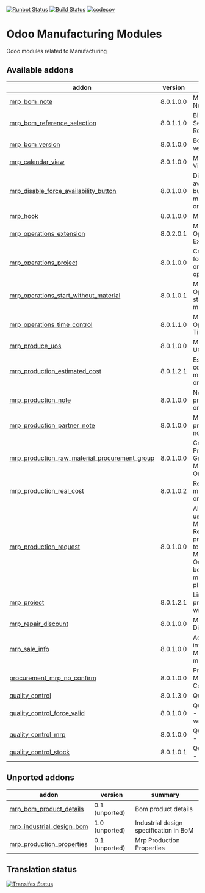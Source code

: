 [![Runbot Status](https://runbot.odoo-community.org/runbot/badge/flat/129/8.0.svg)](https://runbot.odoo-community.org/runbot/repo/github-com-oca-manufacture-129)
[![Build Status](https://travis-ci.org/OCA/manufacture.svg?branch=8.0)](https://travis-ci.org/OCA/manufacture)
[![codecov](https://codecov.io/gh/OCA/manufacture/branch/8.0/graph/badge.svg)](https://codecov.io/gh/OCA/manufacture)

Odoo Manufacturing Modules
==========================

Odoo modules related to Manufacturing

[//]: # (addons)

Available addons
----------------
addon | version | summary
--- | --- | ---
[mrp_bom_note](mrp_bom_note/) | 8.0.1.0.0 | MRP - BoM Notes
[mrp_bom_reference_selection](mrp_bom_reference_selection/) | 8.0.1.1.0 | Bill of Material Selection Reference
[mrp_bom_version](mrp_bom_version/) | 8.0.1.0.0 | BoM versioning
[mrp_calendar_view](mrp_calendar_view/) | 8.0.1.0.0 | MRP Calendar View
[mrp_disable_force_availability_button](mrp_disable_force_availability_button/) | 8.0.1.0.0 | Disable force availability button in manufacturing orders.
[mrp_hook](mrp_hook/) | 8.0.1.0.0 | MRP Hooks
[mrp_operations_extension](mrp_operations_extension/) | 8.0.2.0.1 | Manufacturing Operations Extension
[mrp_operations_project](mrp_operations_project/) | 8.0.1.0.0 | Create task for work orders with operators
[mrp_operations_start_without_material](mrp_operations_start_without_material/) | 8.0.1.0.1 | MRP Operations start without material
[mrp_operations_time_control](mrp_operations_time_control/) | 8.0.1.1.0 | MRP Operations Time Control
[mrp_produce_uos](mrp_produce_uos/) | 8.0.1.0.0 | MRP Produce UOS
[mrp_production_estimated_cost](mrp_production_estimated_cost/) | 8.0.1.2.1 | Estimated costs in manufacturing orders
[mrp_production_note](mrp_production_note/) | 8.0.1.0.0 | Notes in production orders
[mrp_production_partner_note](mrp_production_partner_note/) | 8.0.1.0.0 | MRP - Partner production notes
[mrp_production_raw_material_procurement_group](mrp_production_raw_material_procurement_group/) | 8.0.1.0.0 | Create Procurement Group On Manufacturing Order
[mrp_production_real_cost](mrp_production_real_cost/) | 8.0.1.0.2 | Real costs in manufacturing orders
[mrp_production_request](mrp_production_request/) | 8.0.1.0.0 | Allows you to use Manufacturing Request as a previous step to Manufacturing Orders for better manufacture planification.
[mrp_project](mrp_project/) | 8.0.1.2.1 | Link production with projects
[mrp_repair_discount](mrp_repair_discount/) | 8.0.1.0.0 | MRP Repair Discount
[mrp_sale_info](mrp_sale_info/) | 8.0.1.0.0 | Adds sale information to Manufacturing models
[procurement_mrp_no_confirm](procurement_mrp_no_confirm/) | 8.0.1.0.0 | Procurement MRP no Confirm
[quality_control](quality_control/) | 8.0.1.3.0 | Quality control
[quality_control_force_valid](quality_control_force_valid/) | 8.0.1.0.0 | Quality control - Manual validation
[quality_control_mrp](quality_control_mrp/) | 8.0.1.0.0 | Quality control - MRP
[quality_control_stock](quality_control_stock/) | 8.0.1.0.1 | Quality control - Stock


Unported addons
---------------
addon | version | summary
--- | --- | ---
[mrp_bom_product_details](mrp_bom_product_details/) | 0.1 (unported) | Bom product details
[mrp_industrial_design_bom](mrp_industrial_design_bom/) | 1.0 (unported) | Industrial design specification in BoM
[mrp_production_properties](mrp_production_properties/) | 0.1 (unported) | Mrp Production Properties

[//]: # (end addons)

Translation status
------------------

[![Transifex Status](https://www.transifex.com/projects/p/OCA-manufacture-8-0/chart/image_png)](https://www.transifex.com/projects/p/OCA-manufacture-8-0)
